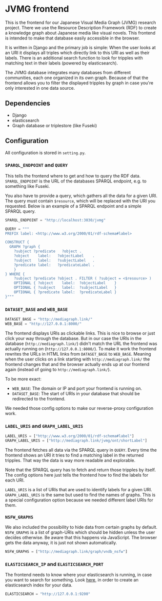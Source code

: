 # JVMG frontend

This is the frontend for our Japanese Visual Media Graph (JVMG)
research project. There we use the Resource Description
Framework (RDF) to create a knowledge graph about Japanese media
like visual novels. This frontend is intended to make that
database easily accessible in the browser.

It is written in Django and the primary job is simple: When the
user looks at an URI it displays all triples which directly link
to this URI as well as their labels. There is an additional
search function to look for tripples with matching text in their
labels (powered by elasticsearch).

The JVMG database integrates many databases from different
communities, each one organized in its own graph. Because of that
the frontend allows you to filter the displayed tripples by graph
in case you're only interested in one data source.


## Dependencies

- Django
- elasticsearch
- Graph database or triplestore (like Fuseki)

## Configuration

All configuration is stored in `setting.py`.

### `SPARQL_ENDPOINT` and `QUERY`

This tells the frontend where to get and how to query the RDF
data. `SPARQL_ENDPOINT` is the URL of the databases SPARQL
endpoint, e.g. to something like Fuseki.

You also have to provide a query, which gathers all the data for a given URI.
The query must contain `$resource`, which will be replaced with the URI you
requested. Below is an example of a SPARQL endpoint and a simple SPARQL query.

```python
SPARQL_ENDPOINT = "http://localhost:3030/jvmg"

QUERY = """
PREFIX label: <http://www.w3.org/2000/01/rdf-schema#label>

CONSTRUCT {
  GRAPH ?graph {
    ?subject ?predicate   ?object .
    ?object    label:   ?objectLabel    .
    ?subject   label:   ?subjectLabel   .
    ?predicate label:   ?predicateLabel .
    }
} WHERE {
    ?subject ?predicate ?object . FILTER ( ?subject = <$resource> )
    OPTIONAL { ?object    label:  ?objectLabel    }
    OPTIONAL { ?subject   label:  ?subjectLabel   }
    OPTIONAL { ?predicate label:  ?predicateLabel }
}"""
```

### `DATASET_BASE` and `WEB_BASE`

```python
DATASET_BASE = "http://mediagraph.link/"
WEB_BASE = "http://127.0.0.1:8000/"
```

The frontend displays URIs as clickable links. This is nice to
browse or just click your way through the database. But in our
case the URIs in the database (`http://mediagraph.link/`) didn't
match the URL the frontend was actually running
on (`http://127.0.0.1:8000/`). To make it work the frontend
rewrites the URLs in HTML links from `DATASET_BASE` to
`WEB_BASE`. Meaning when the user clicks on a link starting with
`http://mediagraph.link/` the frontend changes that and the
browser actually ends up at our frontend again (instead of going
to `http://mediagraph.link/`).

To be more exact:

- `WEB_BASE`: The domain or IP and port your frontend is running on.
- `DATASET_BASE`: The start of URIs in your database that should be redirected to the frontend.

We needed those config options to make our reverse-proxy configuration work.

### `LABEL_URIS` and `GRAPH_LABEL_URIS`

``` python
LABEL_URIS = ["http://www.w3.org/2000/01/rdf-schema#label"]
GRAPH_LABEL_URIS = ["http://mediagraph.link/jvmg/ont/shortLabel"]
```

The frontend fetches all data via the SPARQL query in `QUERY`.
Every time the frontend shows an URI it tries to find a matching
label in the returned tripples. That way the data is way more
readable and explorable.

Note that the SPARQL query has to fetch and return those tripples
by itself. The config options here just tells the frontend how to
find the labels for each URI.

`LABEL_URIS` is a list of URIs that are used to identify labels for a given URI.
`GRAPH_LABEL_URIS` is the same but used to find the names of graphs. This is a special configuration option because we needed different label URIs for them.

### `NSFW_GRAPHS`

We also included the possibility to hide data from certain graphs
by default. `NSFW_GRAPHS` is a list of graph-URIs which should be
hidden unless the user decides otherwise. Be aware that this
happens via JavaScript. The browser gets the data anyway, it is
just not shown automatically.

``` python
NSFW_GRAPHS = ["http://mediagraph.link/graph/vndb_nsfw"]
```
### `ELASTICSEARCH_IP` and `ELASTICSEARCH_PORT`

The frontend needs to know where your elasticsearch is running,
in case you want to search for something. Look [here](https://github.com/Japanese-Visual-Media-Graph/utils),
in order to create an elasticsearch index for your data.

``` python
ELASTICSEARCH = "http://127.0.0.1:9200"
```
